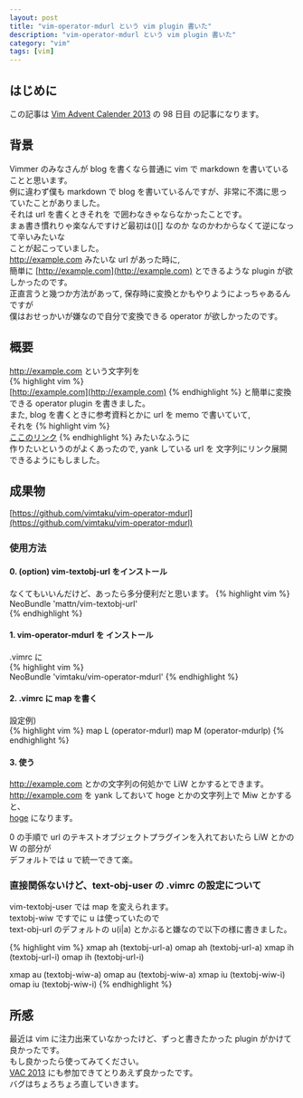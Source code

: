 ```yaml
---
layout: post
title: "vim-operator-mdurl という vim plugin 書いた"
description: "vim-operator-mdurl という vim plugin 書いた"
category: "vim"
tags: [vim]
---
```

## はじめに
この記事は [Vim Advent Calender 2013](http://atnd.org/events/45072) の 98 日目 の記事になります。

## 背景
Vimmer のみなさんが blog を書くなら普通に vim で markdown を書いていることと思います。  
例に違わず僕も markdown で blog を書いているんですが、非常に不満に思っていたことがありました。  
それは url を書くときそれを[]() で囲わなきゃならなかったことです。  
まぁ書き慣れりゃ楽なんですけど最初は()[] なのか []() なのかわからなくて逆になって辛いみたいな  
ことが起こっていました。  
http://example.com みたいな url があった時に,  
簡単に [http://example.com](http://example.com) とできるような plugin が欲しかったのです。  
正直言うと幾つか方法があって, 保存時に変換とかもやりようによっちゃあるんですが  
僕はおせっかいが嫌なので自分で変換できる operator が欲しかったのです。  

## 概要
http://example.com という文字列を  
{% highlight vim %}  
[http://example.com](http://example.com)
{% endhighlight %}
と簡単に変換できる operator plugin を書きました。  
また, blog を書くときに参考資料とかに url を memo で書いていて,  
それを
{% highlight vim %}  
[ここのリンク](http://example.com)
{% endhighlight %}
みたいなふうに  
作りたいというのがよくあったので, yank している url を 文字列にリンク展開できるようにもしました。  

## 成果物
[https://github.com/vimtaku/vim-operator-mdurl](https://github.com/vimtaku/vim-operator-mdurl)  

### 使用方法

#### 0. (option) vim-textobj-url をインストール  
なくてもいいんだけど、あったら多分便利だと思います。
{% highlight vim %}  
NeoBundle 'mattn/vim-textobj-url'  
{% endhighlight %}  

#### 1. vim-operator-mdurl を インストール  
.vimrc に  
{% highlight vim %}  
NeoBundle 'vimtaku/vim-operator-mdurl'
{% endhighlight %}  
#### 2. .vimrc に map を書く  
設定例)  
{% highlight vim %}
map L <Plug>(operator-mdurl)
map M <Plug>(operator-mdurlp)
{% endhighlight %}
#### 3. 使う  
http://example.com とかの文字列の何処かで LiW とかするとできます。  
http://example.com を yank しておいて hoge とかの文字列上で Miw とかすると、  
[hoge](http://example.com) になります。  

0 の手順で url のテキストオブジェクトプラグインを入れておいたら LiW とかの W の部分が  
デフォルトでは u で統一できて楽。  

### 直接関係ないけど、text-obj-user の .vimrc の設定について

vim-textobj-user では map を変えられます。  
textobj-wiw ですでに u は使っていたので  
text-obj-url のデフォルトの u(i|a) とかぶると嫌なので以下の様に書きました。  

{% highlight vim %}
xmap ah  <Plug>(textobj-url-a)
omap ah  <Plug>(textobj-url-a)
xmap ih  <Plug>(textobj-url-i)
omap ih  <Plug>(textobj-url-i)

xmap au  <Plug>(textobj-wiw-a)
omap au  <Plug>(textobj-wiw-a)
xmap iu  <Plug>(textobj-wiw-i)
omap iu  <Plug>(textobj-wiw-i)
{% endhighlight %}

## 所感
最近は vim に注力出来ていなかったけど、ずっと書きたかった plugin がかけて良かったです。  
もし良かったら使ってみてください。  
[VAC 2013](http://atnd.org/events/45072) にも参加できてとりあえず良かったです。  
バグはちょろちょろ直していきます。  
